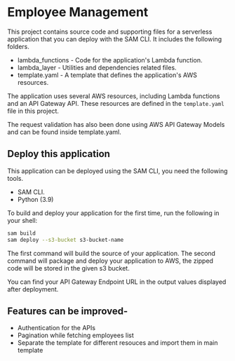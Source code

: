 # Employee Management

This project contains source code and supporting files for a serverless application that you can deploy with the SAM CLI. It includes the following folders.

- lambda_functions - Code for the application's Lambda function.
- lambda_layer - Utilities and dependencies related files. 
- template.yaml - A template that defines the application's AWS resources.

The application uses several AWS resources, including Lambda functions and an API Gateway API. These resources are defined in the `template.yaml` file in this project.

The request validation has also been done using AWS API Gateway Models and can be found inside template.yaml.


## Deploy this application

This application can be deployed using the SAM CLI, you need the following tools.

* SAM CLI.
* Python (3.9)

To build and deploy your application for the first time, run the following in your shell:

```bash
sam build
sam deploy --s3-bucket s3-bucket-name
```

The first command will build the source of your application. The second command will package and deploy your application to AWS, the zipped code will be stored in the given s3 bucket.


You can find your API Gateway Endpoint URL in the output values displayed after deployment.


## Features can be improved-

- Authentication for the APIs
- Pagination while fetching employees list
- Separate the template for different resouces and import them in main template
